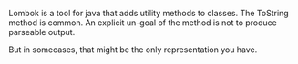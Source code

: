 Lombok is a tool for java that adds utility methods to classes.
The ToString method is common.  An explicit un-goal of the method is not to produce parseable output.

But in somecases, that might be the only representation you have.
